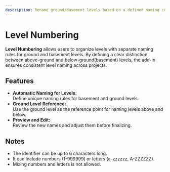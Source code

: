 ```yaml
---
description: Rename ground/basement levels based on a defined naming convention.
---
```


# Level Numbering

**Level Numbering** allows users to organize levels with separate naming rules for ground and basement levels. By defining a clear distinction between above-ground and below-ground(basement) levels, the add-in ensures consistent level naming across projects.

## Features

* **Automatic Naming for Levels:** \
  Define unique naming rules for basement and ground levels.
* **Ground Level Reference:** \
  Use the ground level as the reference point for naming levels above and below.
* **Preview and Edit:** \
  Review the new names and adjust them before finalizing.

## Notes

* The identifier can be up to 6 characters long.
* It can include numbers (1-999999) or letters (a-zzzzzz, A-ZZZZZZ).
* Mixing numbers and letters is not allowed.
